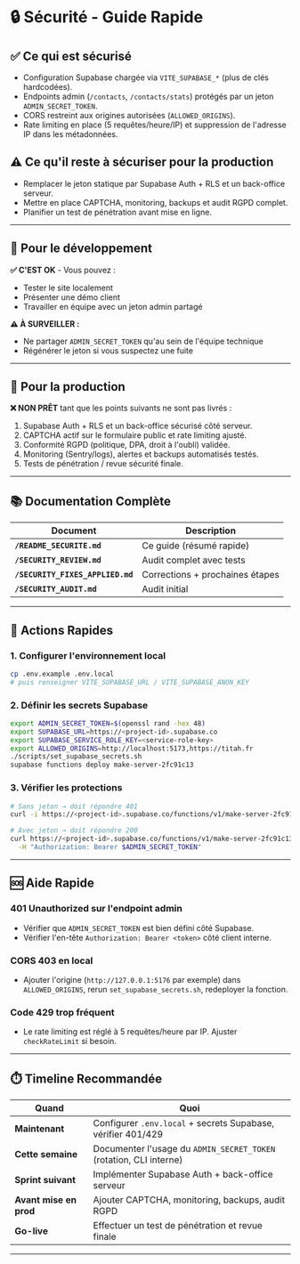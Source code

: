 # 🔒 Sécurité - Guide Rapide

## ✅ Ce qui est sécurisé
- Configuration Supabase chargée via `VITE_SUPABASE_*` (plus de clés hardcodées).
- Endpoints admin (`/contacts`, `/contacts/stats`) protégés par un jeton `ADMIN_SECRET_TOKEN`.
- CORS restreint aux origines autorisées (`ALLOWED_ORIGINS`).
- Rate limiting en place (5 requêtes/heure/IP) et suppression de l'adresse IP dans les métadonnées.

## ⚠️ Ce qu'il reste à sécuriser pour la production
- Remplacer le jeton statique par Supabase Auth + RLS et un back-office serveur.
- Mettre en place CAPTCHA, monitoring, backups et audit RGPD complet.
- Planifier un test de pénétration avant mise en ligne.

---

## 🎯 Pour le développement

**✅ C'EST OK** - Vous pouvez :
- Tester le site localement
- Présenter une démo client
- Travailler en équipe avec un jeton admin partagé

**⚠️ À SURVEILLER :**
- Ne partager `ADMIN_SECRET_TOKEN` qu'au sein de l'équipe technique
- Régénérer le jeton si vous suspectez une fuite

---

## 🚀 Pour la production

**❌ NON PRÊT** tant que les points suivants ne sont pas livrés :
1. Supabase Auth + RLS et un back-office sécurisé côté serveur.
2. CAPTCHA actif sur le formulaire public et rate limiting ajusté.
3. Conformité RGPD (politique, DPA, droit à l'oubli) validée.
4. Monitoring (Sentry/logs), alertes et backups automatisés testés.
5. Tests de pénétration / revue sécurité finale.

---

## 📚 Documentation Complète

| Document | Description |
|----------|-------------|
| **`/README_SECURITE.md`** | Ce guide (résumé rapide) |
| **`/SECURITY_REVIEW.md`** | Audit complet avec tests |
| **`/SECURITY_FIXES_APPLIED.md`** | Corrections + prochaines étapes |
| **`/SECURITY_AUDIT.md`** | Audit initial |

---

## 🔧 Actions Rapides

### 1. Configurer l'environnement local
```bash
cp .env.example .env.local
# puis renseigner VITE_SUPABASE_URL / VITE_SUPABASE_ANON_KEY
```

### 2. Définir les secrets Supabase
```bash
export ADMIN_SECRET_TOKEN=$(openssl rand -hex 48)
export SUPABASE_URL=https://<project-id>.supabase.co
export SUPABASE_SERVICE_ROLE_KEY=<service-role-key>
export ALLOWED_ORIGINS=http://localhost:5173,https://titah.fr
./scripts/set_supabase_secrets.sh
supabase functions deploy make-server-2fc91c13
```

### 3. Vérifier les protections
```bash
# Sans jeton → doit répondre 401
curl -i https://<project-id>.supabase.co/functions/v1/make-server-2fc91c13/contacts

# Avec jeton → doit répondre 200
curl https://<project-id>.supabase.co/functions/v1/make-server-2fc91c13/contacts \
  -H "Authorization: Bearer $ADMIN_SECRET_TOKEN"
```

---

## 🆘 Aide Rapide

### 401 Unauthorized sur l'endpoint admin
- Vérifier que `ADMIN_SECRET_TOKEN` est bien défini côté Supabase.
- Vérifier l'en-tête `Authorization: Bearer <token>` côté client interne.

### CORS 403 en local
- Ajouter l'origine (`http://127.0.0.1:5176` par exemple) dans `ALLOWED_ORIGINS`, rerun `set_supabase_secrets.sh`, redeployer la fonction.

### Code 429 trop fréquent
- Le rate limiting est réglé à 5 requêtes/heure par IP. Ajuster `checkRateLimit` si besoin.

---

## ⏱️ Timeline Recommandée

| Quand | Quoi |
|-------|------|
| **Maintenant** | Configurer `.env.local` + secrets Supabase, vérifier 401/429 |
| **Cette semaine** | Documenter l'usage du `ADMIN_SECRET_TOKEN` (rotation, CLI interne) |
| **Sprint suivant** | Implémenter Supabase Auth + back-office serveur |
| **Avant mise en prod** | Ajouter CAPTCHA, monitoring, backups, audit RGPD |
| **Go-live** | Effectuer un test de pénétration et revue finale |

---

